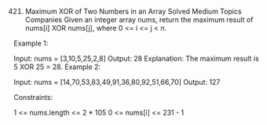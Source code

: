 421. Maximum XOR of Two Numbers in an Array
     Solved
     Medium
     Topics
     Companies
     Given an integer array nums, return the maximum result of nums[i] XOR nums[j], where 0 <= i <= j < n.

Example 1:

Input: nums = [3,10,5,25,2,8]
Output: 28
Explanation: The maximum result is 5 XOR 25 = 28.
Example 2:

Input: nums = [14,70,53,83,49,91,36,80,92,51,66,70]
Output: 127

Constraints:

1 <= nums.length <= 2 \* 105
0 <= nums[i] <= 231 - 1
